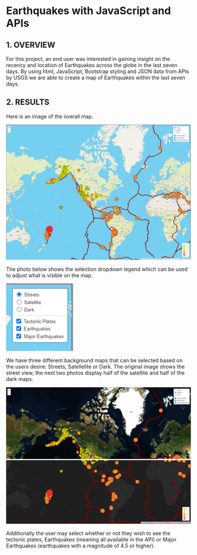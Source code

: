 # Earthquakes with JavaScript and APIs

## 1. OVERVIEW
For this project, an end user was interested in gaining insight on the recency and location of Earthquakes across the globe in the last seven days. By using html, JavaScript, Bootstrap styling and JSON data from APIs by USGS we are able to create a map of Earthquakes within the last seven days.


## 2. RESULTS
Here is an image of the overall map. 

![This is an image](https://github.com/chrisagordon/Earthquakes_w-t_JS_and_APIs/blob/main/Challenge/Static/Images/Overall%20Photo%20-%20Earthquake%20APIs.PNG)

The photo below shows the selection dropdown legend which can be used to adjust what is visible on the map. 

![This is an image](https://github.com/chrisagordon/Earthquakes_w-t_JS_and_APIs/blob/main/Challenge/Static/Images/Legend%20-%20Earthquake%20APIs.png)

We have three different background maps that can be selected based on the users desire: Streets, Satellelite or Dark. The original image shows the street view, the next two photos display half of the satellite and half of the dark maps. 

![This is an image](https://github.com/chrisagordon/Earthquakes_w-t_JS_and_APIs/blob/main/Challenge/Static/Images/Half%20Overall%20Photo%20Satelllite%20Map%20-%20Earthquake%20APIs.png)
![This is an image](https://github.com/chrisagordon/Earthquakes_w-t_JS_and_APIs/blob/main/Challenge/Static/Images/Half%20Overall%20Photo%20Dark%20Map%20-%20Earthquake%20APIs.png)

Additionally the user may select whether or not they wish to see the tectonic plates, Earthquakes (meaning all available in the API) or Major Earthquakes (earthquakes with a magnitude of 4.5 or higher). 

